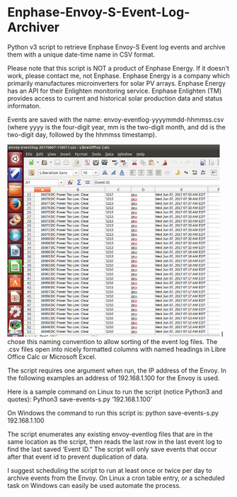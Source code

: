 # Enphase-Envoy-S-Event-Log-Archiver
Python v3 script to retrieve Enphase Envoy-S Event log events and archive them with a unique date-time name in CSV format.

Please note that this script is NOT a product of Enphase Energy. If it doesn't work, please contact me, not Enphase. Enphase Energy is a company which primarily manufactures microinverters for solar PV arrays. Enphase Energy has an API for their Enlighten monitoring service. Enphase Enlighten (TM) provides access to current and historical solar production data and status informaton.

Events are saved with the name:  envoy-eventlog-yyyymmdd-hhmmss.csv (where yyyy is the four-digit year, mm is the two-digit month, and dd is the two-digit day, followed by the hhmmss timestamp).

![Example of CSV Logfile loaded into OpenOffice Calc](eventlog-screenshot.png)
I chose this naming convention to allow sorting of the event log files.  The .csv files open into nicely formatted columns with named headings in Libre Office Calc or Microsoft Excel.

The script requires one argument when run, the IP address of the Envoy. In the following examples an address of 192.168.1.100 for the Envoy is used.

Here is a sample command on Linux to run the script (notice Python3 and quotes):
Python3 save-events-s.py ‘192.168.1.100’

On Windows the command to run this script is:
python save-events-s.py 192.168.1.100

The script enumerates any existing envoy-eventlog files that are in the same location as the script, then reads the last row in the last event log to find the last saved ‘Event ID.”  The script will only save events that occur after that event id to prevent duplication of data.

I suggest scheduling the script to run at least once or twice per day to archive events from the Envoy.  On Linux a cron table entry, or a scheduled task on Windows can easily be used automate the process.
